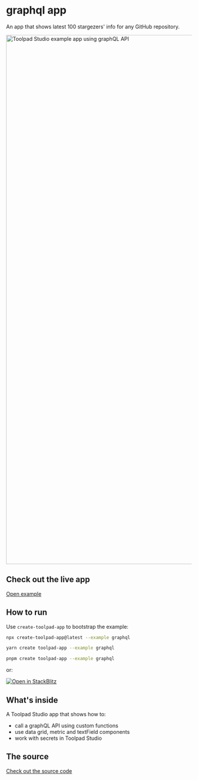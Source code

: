 # graphql app

<p class="description">An app that shows latest 100 stargezers' info for any GitHub repository.</p>

<a href="https://mui-toolpad-graphql-production.up.railway.app/prod/pages/page" target="_blank">
  <img src="https://mui.com/static/toolpad/marketing/graphql.png" alt="Toolpad Studio example app using graphQL API" style="aspect-ratio: 687/376;" width="1434">
</a>

## Check out the live app

[Open example](https://mui-toolpad-graphql-production.up.railway.app/prod/pages/page)

## How to run

Use `create-toolpad-app` to bootstrap the example:

```bash
npx create-toolpad-app@latest --example graphql
```

```bash
yarn create toolpad-app --example graphql
```

```bash
pnpm create toolpad-app --example graphql
```

or:

[![Open in StackBlitz](https://developer.stackblitz.com/img/open_in_stackblitz.svg)](https://stackblitz.com/fork/github/mui/toolpad/tree/master/examples/graphql)

## What's inside

A Toolpad Studio app that shows how to:

- call a graphQL API using custom functions
- use data grid, metric and textField components
- work with secrets in Toolpad Studio

## The source

[Check out the source code](https://github.com/mui/toolpad/tree/master/examples/graphql)

